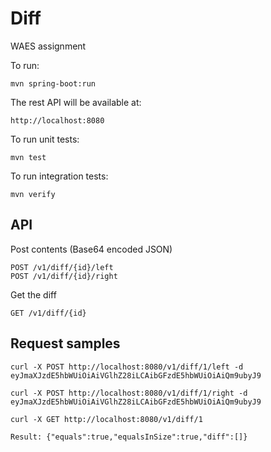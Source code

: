 # Diff

WAES assignment

To run:

    mvn spring-boot:run

The rest API will be available at:

    http://localhost:8080

To run unit tests:

    mvn test
    
To run integration tests:

    mvn verify   

## API

Post contents (Base64 encoded JSON)

    POST /v1/diff/{id}/left
    POST /v1/diff/{id}/right

Get the diff

    GET /v1/diff/{id}
    
## Request samples

    curl -X POST http://localhost:8080/v1/diff/1/left -d eyJmaXJzdE5hbWUiOiAiVGlhZ28iLCAibGFzdE5hbWUiOiAiQm9ubyJ9
    
    curl -X POST http://localhost:8080/v1/diff/1/right -d eyJmaXJzdE5hbWUiOiAiVGlhZ28iLCAibGFzdE5hbWUiOiAiQm9ubyJ9
    
    curl -X GET http://localhost:8080/v1/diff/1
    
    Result: {"equals":true,"equalsInSize":true,"diff":[]}